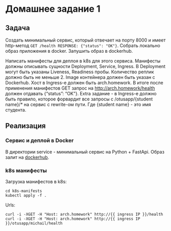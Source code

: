# Домашнее задание 1

## Задача

Создать минимальный сервис, который отвечает на порту 8000 и имеет http-метод `GET /health RESPONSE: {"status": "OK"}`.
Собрать локально образ приложения в docker. Запушить образ в dockerhub.

Написать манифесты для деплоя в k8s для этого сервиса.
Манифесты должны описывать сущности Deployment, Service, Ingress. 
В Deployment могут быть указаны Liveness, Readiness пробы. 
Количество реплик должно быть не меньше 2. Image контейнера должен быть указан с Dockerhub. Хост в Ingress-е должен быть arch.homework. В итоге после применения манифестов GET запрос на http://arch.homework/health должен отдавать {“status”: “OK”}.
Extra задание - в Ingress-е должно быть правило, которое форвардит все запросы с /otusapp/{student name}/* на сервис с rewrite-ом пути. Где {student name} - это имя студента.

## Реализация

### Сервис и деплой в Docker

В директории service - минимальный сервис на Python + FastApi.
Образ залит на [dockerhub](https://hub.docker.com/r/bananasoul/otus-msa-hw-1).

### k8s манифесты

Загрузка манифестов в k8s:
```shell
cd k8s-manifests
kubectl apply -f .
```

Urls:
```shell
curl -i -XGET -H "Host: arch.homework" http://{{ ingress IP }}/health
curl -i -XGET -H "Host: arch.homework" http://{{ ingress IP }}/otusapp/michail/health
```
